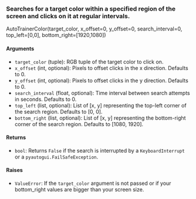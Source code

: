 ### Searches for a target color within a specified region of the screen and clicks on it at regular intervals.

AutoTrainerColor(target_color, x_offset=0, y_offset=0, search_interval=0, top_left=[0,0], bottom_right=[1920,1080])

#### Arguments

- `target_color` (tuple): RGB tuple of the target color to click on.
- `x_offset` (int, optional): Pixels to offset clicks in the x direction. Defaults to 0.
- `y_offset` (int, optional): Pixels to offset clicks in the y direction. Defaults to 0.
- `search_interval` (float, optional): Time interval between search attempts in seconds. Defaults to 0.
- `top_left` (list, optional): List of [x, y] representing the top-left corner of the search region. Defaults to [0, 0].
- `bottom_right` (list, optional): List of [x, y] representing the bottom-right corner of the search region. Defaults to [1080, 1920].

#### Returns

- `bool`: Returns `False` if the search is interrupted by a `KeyboardInterrupt` or a `pyautogui.FailSafeException`.

#### Raises

- `ValueError`: If the `target_color` argument is not passed or if your bottom_right values are bigger than your screen size.
